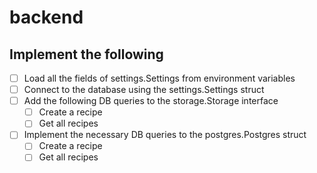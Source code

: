 # backend

## Implement the following

- [ ] Load all the fields of settings.Settings from environment variables
- [ ] Connect to the database using the settings.Settings struct
- [ ] Add the following DB queries to the storage.Storage interface
  - [ ] Create a recipe
  - [ ] Get all recipes
- [ ] Implement the necessary DB queries to the postgres.Postgres struct
  - [ ] Create a recipe
  - [ ] Get all recipes
